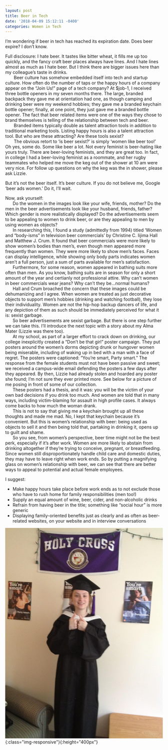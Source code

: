 ```yaml
---
layout: post
title: Beer in Tech
date: '2018-04-09 15:12:11 -0400'
categories: Women in Tech
---
```



I’m wondering if beer in tech has reached its expiration date. Does beer expire? I don’t know.

Full disclosure: I hate beer. It tastes like bitter wheat, it fills me up too quickly, and the fancy craft beer places always have lines. And I hate lines almost as much as I hate beer. But I think there are bigger issues here than my colleague’s taste in drinks.  
&nbsp;&nbsp;&nbsp;&nbsp;&nbsp;&nbsp; Beer culture has somehow embedded itself into tech and startup culture. How often do the number of taps or the happy hours of a company appear on the “Join Us!” page of a tech company?  At $job-1, I received three bottle openers in my seven months there. The large, branded backpack they gave me at orientation had one, as though camping and drinking beer were my weekend hobbies; they gave me a branded keychain bottle opener; finally, at one point, they just gave me a branded bottle opener. The fact that beer related items were one of the ways they chose to brand themselves is telling of the relationship between tech and beer.  
&nbsp;&nbsp;&nbsp;&nbsp;&nbsp;&nbsp; Branded items typically double as talent attraction tools in addition to traditional marketing tools. Listing happy hours is also a talent attraction tool. But who are these attracting? Are these tools sexist?  
&nbsp;&nbsp;&nbsp;&nbsp;&nbsp;&nbsp; The obvious retort to ‘is beer sexist?’ is simply ‘women like beer too!’ Oh yes, some do. Some like beer a lot. Not every feminist is beer-hating like yours truly. There are beer-loving feminists, and they are great too. In fact, in college I had a beer-loving feminist as a roommate, and her rugby teammates who helped me move the keg out of the shower at 10 am were very nice. For follow up questions on why the keg was the in shower, please ask Lizzie.  

But it’s not the beer itself. It’s beer culture. If you do not believe me, Google ‘beer ads women.’ Do it, I’ll wait.

Now, ask yourself:  
&nbsp;&nbsp;&nbsp;&nbsp;&nbsp;&nbsp;Do the women in the images look like your wife, friends, mother? Do the men in the beer advertisements look like your husband, friends, father? Which gender is more realistically displayed? Do the advertisements seem to be appealing to women to drink beer, or are they appealing to men by using women as objects?  
&nbsp;&nbsp;&nbsp;&nbsp;&nbsp;&nbsp;In researching this, I found a study (admittedly from 1994) titled ‘Women and “body-isms” in television beer commercials’ by Christine C. Iijima Hall and Matthew J. Crum. It found that beer commercials were more likely to show women’s bodies than men’s, even though men appeared more frequently than women. They were more likely to show men’s faces. Faces can display intelligence, while showing only body parts indicates women aren’t a full person, just a sum of parts available for men’s satisfaction.  
&nbsp;&nbsp;&nbsp;&nbsp;&nbsp;&nbsp;Furthermore, for some reason, women appeared in bathing suits more often than men. As you know, bathing suits are in season for only a short amount of the year and certianly not professional attire. Why can’t women in beer commercials wear jeans? Why can’t they be...normal humans?  
&nbsp;&nbsp;&nbsp;&nbsp;&nbsp;&nbsp;Hall and Crum broached the concern that these images could be dehumanizing and I agree. When women are treated as just decorative objects to support men’s hobbies (drinking and watching football), they lose their individuality. Women are not the hip-hop backup dancers of life, and any depiction of them as such should be immediately perceived for what it is: sexist garbage.  
&nbsp;&nbsp;&nbsp;&nbsp;&nbsp;&nbsp;So beer advertisements are sexist garbage. But there is one step further we can take this. I’ll introduce the next topic with a story about my Alma Mater (Lizzie was there too).  
&nbsp;&nbsp;&nbsp;&nbsp;&nbsp;&nbsp;At my school, as part of a larger effort to crack down on drinking, our college inexplicitly created a “Don’t be that girl” poster campaign. They put posters around the women’s dorms depicting drunk or hungover women being miserable, including of waking up in bed with a man with a face of regret. The posters were captioned: “You’re smart, Party smart.” The response from the female students must not have been passive and sweet; we received a campus-wide email defending the posters a few days after they appeared. By then, Lizzie had already stolen and hoarded any poster she found; I’m not sure they ever printed more. See below for a picture of me posing in front of some of our collection.  
&nbsp;&nbsp;&nbsp;&nbsp;&nbsp;&nbsp;These posters had a thesis, and it was: you will be the victim of your own bad decisions if you drink too much. And women are told that in many ways, including victim-blaming for assault in high profile cases. It always come backs to how much the woman drank.  
&nbsp;&nbsp;&nbsp;&nbsp;&nbsp;&nbsp;This is not to say that giving me a keychain brought up all these thoughts and made me mad. No, I kept that keychain because  it’s convenient. But this is women’s relationship with beer: being used as objects to sell it and then being told that, partaking in drinking it, opens up to guilt and shame.  
&nbsp;&nbsp;&nbsp;&nbsp;&nbsp;&nbsp;So you see, from women’s perspective, beer time might not be the best perk, especially if it’s after work. Women are more likely to abstain from drinking altogether if they’re trying to conceive, pregnant, or breastfeeding. Since women still disproportionately handle child care and domestic duties, they may have to leave right when work ends. So by putting a magnifying glass on women’s relationship with beer, we can see that there are better ways to appeal to potential and actual female employees.  

I suggest:
* Make happy hours take place before work ends as to not exclude those who have to rush home for family responsibilities (men too!)
* Supply an equal amount of wine, beer, cider, and non-alcoholic drinks
* Refrain from having beer in the title; something like “social hour” is more generic
* Displaying family-oriented benefits just as clearly and as often as beer-related websites, on your website and in interview conversations


![party-smart](../images/party_smart.jpg){:class="img-responsive"}{:height="400px"}
